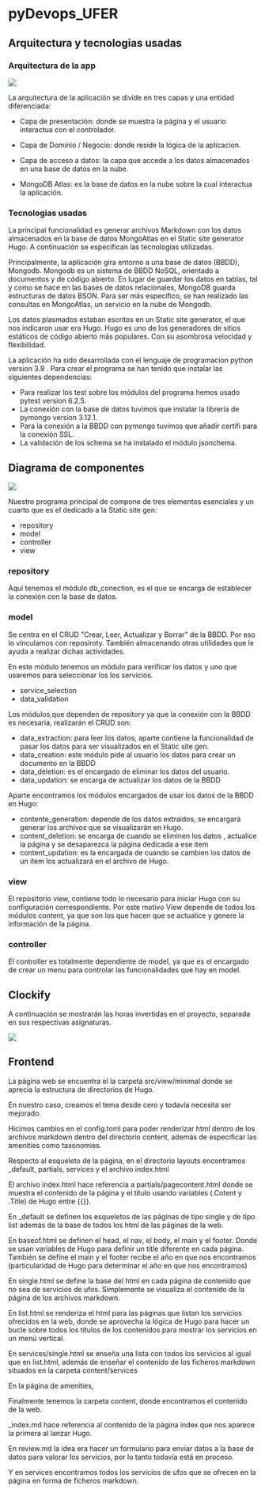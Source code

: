 # pyDevops_UFER

## Arquitectura y tecnologias usadas

### Arquitectura de la app

<img src="./readme_pictures/arquitectura_por_capas_pydevops.png">

La arquitectura de la aplicación se divide en tres capas y una entidad diferenciada:

- Capa de presentación: donde se muestra la página y el usuario interactua con el controlador.

- Capa de Dominio / Negocio: donde reside la lógica de la aplicacion.

- Capa de acceso a datos: la capa que accede a los datos almacenados en una base de datos en la nube.

- MongoDB Atlas: es la base de datos en la nube sobre la cual interactua la aplicación.

### Tecnologias usadas

La principal funcionalidad es generar archivos Markdown con los datos almacenados en la base de datos MongoAtlas en el Static site generator Hugo. A continuación se especifícan las tecnologías utilizadas.

Principalmente, la aplicación gira entorno a una base de datos (BBDD), Mongodb. Mongodb es un sistema de BBDD NoSQL, orientado a documentos y de código abierto. En lugar de guardar los datos en tablas, tal y como se hace en las bases de datos relacionales, MongoDB guarda estructuras de datos BSON. Para ser más específico, se han realizado las consultas en MongoAtlas, un servicio en la nube de Mongodb.

Los datos plasmados estaban escritos en un Static site generator, el que nos indicaron usar era Hugo. Hugo es uno de los generadores de sitios estáticos de código abierto más populares. Con su asombrosa velocidad y flexibilidad.

La aplicación ha sido desarrollada con el lenguaje de programacion python version 3.9 . Para crear el programa se han tenido que instalar las siguientes dependencias:

- Para realizar los test sobre los módulos del programa hemos usado pytest version 6.2.5.
- La conexión con la base de datos tuvimos que instalar la librería de pymongo version 3.12.1.
- Para la conexión a la BBDD con pymongo tuvimos que añadir certifi para la conexión SSL.
- La validación de los schema se ha instalado el módulo jsonchema.

## Diagrama de componentes

<img src="./readme_pictures/diagrama_componentes_pydevops.png">

Nuestro programa principal de compone de tres elementos esenciales y un cuarto que es el dedicado a la Static site gen:

- repository
- model
- controller
- view

### repository

Aquí tenemos el módulo db_conection, es el que se encarga de establecer la conexión con la base de datos.

### model

Se centra en el CRUD "Crear, Leer, Actualizar y Borrar" de la BBDD. Por eso lo vinculamos con reposiroty. También almacenando otras utilidades que le ayuda a realizar dichas actividades.

En este módulo tenemos un módulo para verificar los datos y uno que usaremos para seleccionar los los servicios.

- service_selection
- data_validation

Los módulos,que dependen de repository ya que la conexión con la BBDD es necesaria, realizarán el CRUD son:

- data_extraction: para leer los datos, aparte contiene la funcionalidad de pasar los datos para ser visualizados en el Static site gen.
- data_creation: este módulo pide al usuario los datos para crear un documento en la BBDD
- data_deletion: es el encargado de eliminar los datos del usuario.
- data_updation: se encarga de actualizar los datos de la BBDD

Aparte encontramos los módulos encargados de usar los datos de la BBDD en Hugo:

- contente_generation: depende de los datos extraidos, se encargará generar los archivos que se visualizarán en Hugo.
- content_deletion: se encarga de cuando se eliminen los datos , actualice la página y se desaparezca la página dedicada a ese item
- content_updation: es la encargada de cuando se cambien los datos de un item los actualizará en el archivo de Hugo.

### view

El repositorio view, contiene todo lo necesario para iniciar Hugo con su configuración correspondiente. Por este motivo View depende de todos los módulos content, ya que son los que hacen que se actualice y genere la información de la página.

### controller

El controller es totalmente dependiente de model, ya que es el encargado de crear un menu para controlar las funcionalidades que hay en model.

## Clockify

A continuación se mostrarán las horas invertidas en el proyecto, separada en sus respectivas asignaturas.

<img src="./readme_pictures/clockify.PNG">

## Frontend

La página web se encuentra el la carpeta src/view/minimal donde se aprecia la estructura de directorios de Hugo.

En nuestro caso, creamos el tema desde cero y todavía necesita ser mejorado.

Hicimos cambios en el config.toml para poder renderizar html dentro de los archivos markdown dentro del directorio content, además de especificar las amenities como taxonomies.

Respecto al esqueleto de la página, en el directorio layouts encontramos _default, partials, services y el archivo index.html

El archivo index.html hace referencia a partials/pagecontent.html donde se muestra el contenido de la página y el título usando variables (.Cotent y .Title) de Hugo entre {{}}.

En _default se definen los esqueletos de las páginas de tipo single y de tipo list además de la base de todos los html de las páginas de la web.

En baseof.html se definen el head, el nav, el body, el main y el footer. Donde se usan variables de Hugo para definir un title diferente en cada página. También se define el main y el footer recibe el año en que nos encontramos (particularidad de Hugo para determinar el año en que nos encontramos)

En single.html se define la base del html en cada página de contenido que no sea de servicios de ufos. 
Simplemente se visualiza el contenido de la página de los archivos markdown.

En list.html se renderiza el html para las páginas que listan los servicios ofrecidos en la web, donde se aprovecha la lógica de Hugo para hacer un bucle sobre todos los títulos de los contenidos para mostrar los servicios en un menú vertical.

En services/single.html se enseña una lista con todos los servicios al igual que en list.html, además de enseñar el contenido de los ficheros markdown situados en la carpeta content/services

En la página de amenities, 

Finalmente tenemos la carpeta content, donde encontramos el contenido de la web.

_index.md hace referencia al contenido de la página index que nos aparece la primera al lanzar Hugo.

En review.md la idea era hacer un formulario para enviar datos a la base de datos para valorar los servicios, por lo tanto todavía está en proceso.

Y en services encontramos todos los servicios de ufos que se ofrecen en la página en forma de ficheros markdown.


